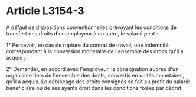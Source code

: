 # Article L3154-3

A défaut de dispositions conventionnelles prévoyant les conditions de transfert des droits d'un employeur à un autre, le salarié peut : 
  
   
1° Percevoir, en cas de rupture du contrat de travail, une indemnité correspondant à la conversion monétaire de l'ensemble des droits qu'il a acquis ; 
  
   
2° Demander, en accord avec l'employeur, la consignation auprès d'un organisme tiers de l'ensemble des droits, convertis en unités monétaires, qu'il a acquis. Le déblocage des droits consignés se fait au profit du salarié bénéficiaire ou de ses ayants droit dans les conditions fixées par décret.